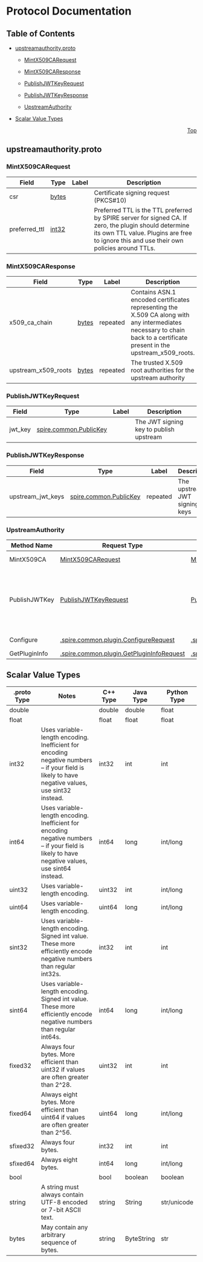# Protocol Documentation
<a name="top"></a>

## Table of Contents

- [upstreamauthority.proto](#upstreamauthority.proto)
    - [MintX509CARequest](#spire.server.upstreamauthority.MintX509CARequest)
    - [MintX509CAResponse](#spire.server.upstreamauthority.MintX509CAResponse)
    - [PublishJWTKeyRequest](#spire.server.upstreamauthority.PublishJWTKeyRequest)
    - [PublishJWTKeyResponse](#spire.server.upstreamauthority.PublishJWTKeyResponse)
  
  
  
    - [UpstreamAuthority](#spire.server.upstreamauthority.UpstreamAuthority)
  

- [Scalar Value Types](#scalar-value-types)



<a name="upstreamauthority.proto"></a>
<p align="right"><a href="#top">Top</a></p>

## upstreamauthority.proto



<a name="spire.server.upstreamauthority.MintX509CARequest"></a>

### MintX509CARequest



| Field | Type | Label | Description |
| ----- | ---- | ----- | ----------- |
| csr | [bytes](#bytes) |  | Certificate signing request (PKCS#10) |
| preferred_ttl | [int32](#int32) |  | Preferred TTL is the TTL preferred by SPIRE server for signed CA. If zero, the plugin should determine its own TTL value. Plugins are free to ignore this and use their own policies around TTLs. |






<a name="spire.server.upstreamauthority.MintX509CAResponse"></a>

### MintX509CAResponse



| Field | Type | Label | Description |
| ----- | ---- | ----- | ----------- |
| x509_ca_chain | [bytes](#bytes) | repeated | Contains ASN.1 encoded certificates representing the X.509 CA along with any intermediates necessary to chain back to a certificate present in the upstream_x509_roots. |
| upstream_x509_roots | [bytes](#bytes) | repeated | The trusted X.509 root authorities for the upstream authority |






<a name="spire.server.upstreamauthority.PublishJWTKeyRequest"></a>

### PublishJWTKeyRequest



| Field | Type | Label | Description |
| ----- | ---- | ----- | ----------- |
| jwt_key | [spire.common.PublicKey](#spire.common.PublicKey) |  | The JWT signing key to publish upstream |






<a name="spire.server.upstreamauthority.PublishJWTKeyResponse"></a>

### PublishJWTKeyResponse



| Field | Type | Label | Description |
| ----- | ---- | ----- | ----------- |
| upstream_jwt_keys | [spire.common.PublicKey](#spire.common.PublicKey) | repeated | The upstream JWT signing keys |





 

 

 


<a name="spire.server.upstreamauthority.UpstreamAuthority"></a>

### UpstreamAuthority


| Method Name | Request Type | Response Type | Description |
| ----------- | ------------ | ------------- | ------------|
| MintX509CA | [MintX509CARequest](#spire.server.upstreamauthority.MintX509CARequest) | [MintX509CAResponse](#spire.server.upstreamauthority.MintX509CAResponse) stream | Mints an X.509 CA. |
| PublishJWTKey | [PublishJWTKeyRequest](#spire.server.upstreamauthority.PublishJWTKeyRequest) | [PublishJWTKeyResponse](#spire.server.upstreamauthority.PublishJWTKeyResponse) stream | Publishes a JWT signing key upstream. This RPC is optional and should return NotImplemented if unsupported. |
| Configure | [.spire.common.plugin.ConfigureRequest](#spire.common.plugin.ConfigureRequest) | [.spire.common.plugin.ConfigureResponse](#spire.common.plugin.ConfigureResponse) | Standard SPIRE plugin RPCs |
| GetPluginInfo | [.spire.common.plugin.GetPluginInfoRequest](#spire.common.plugin.GetPluginInfoRequest) | [.spire.common.plugin.GetPluginInfoResponse](#spire.common.plugin.GetPluginInfoResponse) |  |

 



## Scalar Value Types

| .proto Type | Notes | C++ Type | Java Type | Python Type |
| ----------- | ----- | -------- | --------- | ----------- |
| <a name="double" /> double |  | double | double | float |
| <a name="float" /> float |  | float | float | float |
| <a name="int32" /> int32 | Uses variable-length encoding. Inefficient for encoding negative numbers – if your field is likely to have negative values, use sint32 instead. | int32 | int | int |
| <a name="int64" /> int64 | Uses variable-length encoding. Inefficient for encoding negative numbers – if your field is likely to have negative values, use sint64 instead. | int64 | long | int/long |
| <a name="uint32" /> uint32 | Uses variable-length encoding. | uint32 | int | int/long |
| <a name="uint64" /> uint64 | Uses variable-length encoding. | uint64 | long | int/long |
| <a name="sint32" /> sint32 | Uses variable-length encoding. Signed int value. These more efficiently encode negative numbers than regular int32s. | int32 | int | int |
| <a name="sint64" /> sint64 | Uses variable-length encoding. Signed int value. These more efficiently encode negative numbers than regular int64s. | int64 | long | int/long |
| <a name="fixed32" /> fixed32 | Always four bytes. More efficient than uint32 if values are often greater than 2^28. | uint32 | int | int |
| <a name="fixed64" /> fixed64 | Always eight bytes. More efficient than uint64 if values are often greater than 2^56. | uint64 | long | int/long |
| <a name="sfixed32" /> sfixed32 | Always four bytes. | int32 | int | int |
| <a name="sfixed64" /> sfixed64 | Always eight bytes. | int64 | long | int/long |
| <a name="bool" /> bool |  | bool | boolean | boolean |
| <a name="string" /> string | A string must always contain UTF-8 encoded or 7-bit ASCII text. | string | String | str/unicode |
| <a name="bytes" /> bytes | May contain any arbitrary sequence of bytes. | string | ByteString | str |

